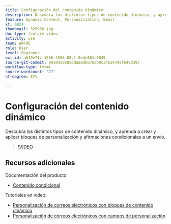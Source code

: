 ```yaml
---
title: Configuración del contenido dinámico
description: Descubra los distintos tipos de contenido dinámico, y aprenda a crear y aplicar bloques de personalización y afirmaciones condicionales a un envío.
feature: Dynamic Content, Personalization, Email
kt: 6824
thumbnail: 329936.jpg
doc-type: feature video
activity: use
team: WWFRE
role: User
level: Beginner
exl-id: a649e71c-1866-4596-88cf-0ede861c8845
source-git-commit: 8910430585bdaa0db076db9c34b34798f649d39c
workflow-type: tm+mt
source-wordcount: '77'
ht-degree: 87%

---
```


# Configuración del contenido dinámico

Descubra los distintos tipos de contenido dinámico, y aprenda a crear y aplicar bloques de personalización y afirmaciones condicionales a un envío.

>[!VIDEO](https://video.tv.adobe.com/v/329936?quality=12)

## Recursos adicionales

Documentación del producto:

* [Contenido condicional](https://experienceleague.adobe.com/docs/campaign-classic/using/sending-messages/personalizing-deliveries/conditional-content.html?lang=en)

Tutoriales en vídeo:

* [Personalización de correos electrónicos con bloques de contenido dinámico](/help/sending-messages/email-channel/personalization-with-dynamic-content-blocks.md)
* [Personalización de correos electrónicos con campos de personalización](/help/sending-messages/email-channel/personalizing-emails-using-personalization-fields.md)
